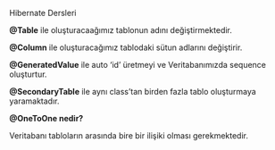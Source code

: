 Hibernate Dersleri

**@Table** ile oluşturacaağımız tablonun adını değiştirmektedir.

**@Column** ile oluşturacağımız tablodaki sütun adlarını değiştirir.

**@GeneratedValue** ile auto ‘id’ üretmeyi ve Veritabanımızda sequence oluşturtur.

**@SecondaryTable** ile aynı class’tan birden fazla tablo oluşturmaya yaramaktadır.


**@OneToOne nedir?**

Veritabanı tabloların arasında bire bir ilişiki olması gerekmektedir.